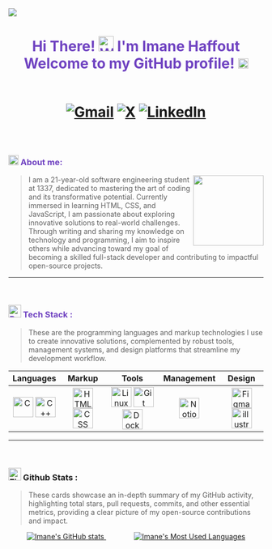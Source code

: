 <img src="https://visitor-badge.laobi.icu/badge?page_id=imane-haffout" />
</div>
<h1 align="center" style="color: #6f42c1;">
  Hi There! <img src="https://raw.githubusercontent.com/Tarikul-Islam-Anik/Animated-Fluent-Emojis/master/Emojis/Hand%20gestures/Waving%20Hand%20Medium-Light%20Skin%20Tone.png" alt="Waving Hand Medium-Light Skin Tone" width="30" height="30" /> 
  I'm Imane Haffout <br/> Welcome to my GitHub profile! <img src="https://raw.githubusercontent.com/Tarikul-Islam-Anik/Animated-Fluent-Emojis/master/Emojis/Travel%20and%20places/Rocket.png" alt="Rocket" width="20" height="20" />

<div align="center">
<br />
  
  [![Gmail](https://img.shields.io/badge/Gmail-D14836?style=for-the-badge&logo=gmail&logoColor=white)](mailto:haffout.iman@gmail.com)
  [![X](https://img.shields.io/badge/X-black?style=for-the-badge&logo=x&logoColor=white)](https://x.com/call_me_emaan)
  [![LinkedIn](https://img.shields.io/badge/linkedin-%230077B5.svg?style=for-the-badge&logo=linkedin&logoColor=white)](https://linkedin.com/in/imane-haffout/)
</h1>

</div>

<br/>

<h3 align="left" style="color: #6f42c1;"> 
<img src="https://raw.githubusercontent.com/Tarikul-Islam-Anik/Animated-Fluent-Emojis/master/Emojis/Hand%20gestures/Writing%20Hand%20Medium-Light%20Skin%20Tone.png" alt="Writing Hand Medium-Light Skin Tone" width="20" height="20" /> About me:  </h3>

<img align="right" src="https://i.giphy.com/media/v1.Y2lkPTc5MGI3NjExdGh1anh0cWd6bHlyMzd1N3IwYmNnZmE4c29uY3k5YjlsdTY1NDZjcyZlcD12MV9pbnRlcm5hbF9naWZfYnlfaWQmY3Q9cw/aIJDrOomj81MQZz2uO/giphy.gif" width="139" />

> I am a 21-year-old software engineering student at 1337, dedicated to mastering the art of coding and its transformative potential. Currently immersed in learning HTML, CSS, and JavaScript, I am passionate about exploring innovative solutions to real-world challenges. Through writing and sharing my knowledge on technology and programming, I aim to inspire others while advancing toward my goal of becoming a skilled full-stack developer and contributing to impactful open-source projects.
<hr/>
<br/>

<h3 align="left" style="color: #6f42c1;"> 
<img src="https://raw.githubusercontent.com/Tarikul-Islam-Anik/Telegram-Animated-Emojis/main/Smileys/Robot.webp" alt="Robot" width="25" height="25" />
Tech Stack : </h3>

> These are the programming languages and markup technologies I use to create innovative solutions, complemented by robust tools, management systems, and design platforms that streamline my development workflow.
<table align="center">
  <thead>
    <tr>
      <th style="text-align: center;">Languages</th>
      <th style="text-align: center;">Markup</th>
      <th style="text-align: center;">Tools</th>
      <th style="text-align: center;">Management</th>
      <th style="text-align: center;">Design</th>
    </tr>
  </thead>
  <tbody>
    <tr>
      <td align="center">
        <img src="https://skillicons.dev/icons?i=c" width="40" title="C"/>  
        <img src="https://skillicons.dev/icons?i=cpp" width="40" title="C++"/>  
      </td>
      <td align="center">
        <img src="https://skillicons.dev/icons?i=html" width="40" title="HTML"/>  
        <img src="https://skillicons.dev/icons?i=css" width="40" title="CSS"/>
      </td>
      <td align="center">
        <img src="https://skillicons.dev/icons?i=linux" width="40" title="Linux"/>  
        <img src="https://skillicons.dev/icons?i=git" width="40" title="Git"/>  
        <img src="https://skillicons.dev/icons?i=docker" width="40" title="Docker"/>  
      </td>
      <td align="center">
        <img src="https://skillicons.dev/icons?i=notion" width="40" title="Notion"/>
      </td>
       <td align="center">
        <img src="https://skillicons.dev/icons?i=figma" width="40" title="Figma"/>  
        <img src="https://skillicons.dev/icons?i=illustrator" width="40" title="illustrator"/>
      </td>
    </tr>
  </tbody>
</table>

<hr/>
<div align="left">
<br />
<h3> <img src="https://raw.githubusercontent.com/Tarikul-Islam-Anik/Animated-Fluent-Emojis/master/Emojis/Travel%20and%20places/Fire.png" alt="Fire" width="25" height="25" />
Github Stats : </h3>
  
> These cards showcase an in-depth summary of my GitHub activity, highlighting total stars, pull requests, commits, and other essential metrics, providing a clear picture of my open-source contributions and impact.

<div align="center">
  <a href="https://github.com/haffout-imane?tab=repositories">
    <img src="https://github-readme-stats-git-masterrstaa-rickstaa.vercel.app/api?username=haffout-imane&count_private=true&show_icons=true&hide=issues&theme=algolia" alt="Imane's GitHub stats" />
  </a>
  &nbsp;&nbsp;&nbsp;&nbsp;&nbsp;&nbsp;&nbsp;&nbsp;&nbsp;&nbsp;&nbsp;&nbsp;&nbsp;
  <a href="https://github.com/haffout-imane?tab=repositories">
    <img src="https://github-readme-stats-git-masterrstaa-rickstaa.vercel.app/api/top-langs/?username=haffout-imane&layout=compact&theme=algolia" alt="Imane's Most Used Languages" />
  </a>
</div>






  
